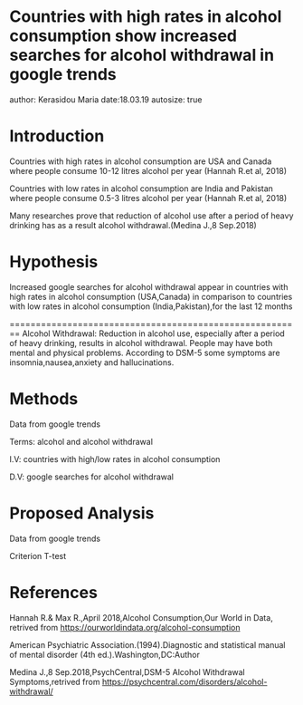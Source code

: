 Countries with high rates in alcohol consumption show increased searches for alcohol withdrawal in google trends
========================================================
author: Kerasidou Maria
date:18.03.19 
autosize: true

Introduction
========================================================
Countries with high rates in alcohol consumption are USA and Canada where people consume 10-12 litres alcohol per year (Hannah R.et al, 2018)

Countries with low rates in alcohol consumption are India and Pakistan where people consume 0.5-3 litres alcohol per year (Hannah R.et al, 2018)

Many researches prove that reduction of alcohol use after a period of heavy drinking has as a result alcohol withdrawal.(Medina J.,8 Sep.2018)


Hypothesis
========================================================
Increased google searches for alcohol withdrawal appear in countries with high rates in alcohol consumption (USA,Canada)
in comparison to countries with low rates in alcohol consumption (India,Pakistan),for the last 12 months


========================================================
Alcohol Withdrawal: Reduction in alcohol use, especially after a period of heavy drinking, results in alcohol withdrawal. People may have both mental and physical problems. According to DSM-5 some symptoms are insomnia,nausea,anxiety and hallucinations.




Methods
========================================================
Data from google trends

Terms: alcohol and alcohol withdrawal

I.V: countries with high/low rates in alcohol consumption

D.V: google searches for alcohol withdrawal





Proposed Analysis
========================================================
Data from google trends

Criterion T-test



References
========================================================
Hannah R.& Max R.,April 2018,Alcohol Consumption,Our World in Data, retrived from https://ourworldindata.org/alcohol-consumption

American Psychiatric Association.(1994).Diagnostic and statistical manual of mental disorder (4th ed.).Washington,DC:Author

Medina J.,8 Sep.2018,PsychCentral,DSM-5 Alcohol Withdrawal Symptoms,retrived from https://psychcentral.com/disorders/alcohol-withdrawal/

